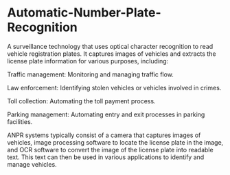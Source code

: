 # Automatic-Number-Plate-Recognition
A surveillance technology that uses optical character recognition to read vehicle registration plates. It captures images of vehicles and extracts the license plate information for various purposes, including:

Traffic management: Monitoring and managing traffic flow.

Law enforcement: Identifying stolen vehicles or vehicles involved in crimes.

Toll collection: Automating the toll payment process.

Parking management: Automating entry and exit processes in parking facilities.

ANPR systems typically consist of a camera that captures images of vehicles, image processing software to locate the license plate in the image, and OCR software to convert the image of the license plate into readable text. This text can then be used in various applications to identify and manage vehicles.
